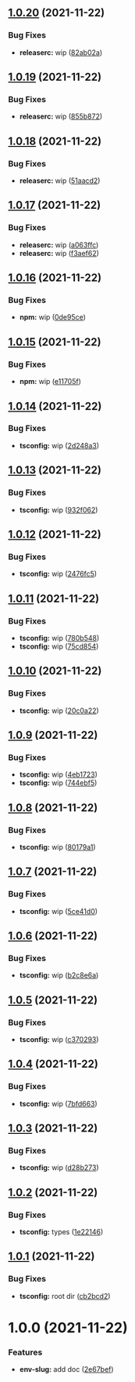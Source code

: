 ## [1.0.20](https://github.com/SocialGouv/env-slug/compare/v1.0.19...v1.0.20) (2021-11-22)


### Bug Fixes

* **releaserc:** wip ([82ab02a](https://github.com/SocialGouv/env-slug/commit/82ab02ac574b2691e9d7a4570a88ddfb1dc2b270))

## [1.0.19](https://github.com/SocialGouv/env-slug/compare/v1.0.18...v1.0.19) (2021-11-22)


### Bug Fixes

* **releaserc:** wip ([855b872](https://github.com/SocialGouv/env-slug/commit/855b872a23755d665fbcebcce0d6ab38b1e24002))

## [1.0.18](https://github.com/SocialGouv/env-slug/compare/v1.0.17...v1.0.18) (2021-11-22)


### Bug Fixes

* **releaserc:** wip ([51aacd2](https://github.com/SocialGouv/env-slug/commit/51aacd2e7aa55d0f1387ded9275084d23bd1a0bc))

## [1.0.17](https://github.com/SocialGouv/env-slug/compare/v1.0.16...v1.0.17) (2021-11-22)


### Bug Fixes

* **releaserc:** wip ([a063ffc](https://github.com/SocialGouv/env-slug/commit/a063ffc5e4748d8e6cf781e29de34e7509831d43))
* **releaserc:** wip ([f3aef62](https://github.com/SocialGouv/env-slug/commit/f3aef62f1a988c715bf45e05629e816f4e64e4f6))

## [1.0.16](https://github.com/SocialGouv/env-slug/compare/v1.0.15...v1.0.16) (2021-11-22)


### Bug Fixes

* **npm:** wip ([0de95ce](https://github.com/SocialGouv/env-slug/commit/0de95cef238a2ce25abdeb883279006fa88451d0))

## [1.0.15](https://github.com/SocialGouv/env-slug/compare/v1.0.14...v1.0.15) (2021-11-22)


### Bug Fixes

* **npm:** wip ([e11705f](https://github.com/SocialGouv/env-slug/commit/e11705fd4b0b2f8473d36a483d5c6528eeec3406))

## [1.0.14](https://github.com/SocialGouv/env-slug/compare/v1.0.13...v1.0.14) (2021-11-22)


### Bug Fixes

* **tsconfig:** wip ([2d248a3](https://github.com/SocialGouv/env-slug/commit/2d248a39b454781e17a29033666dfbbc9e69b348))

## [1.0.13](https://github.com/SocialGouv/env-slug/compare/v1.0.12...v1.0.13) (2021-11-22)


### Bug Fixes

* **tsconfig:** wip ([932f062](https://github.com/SocialGouv/env-slug/commit/932f062145f46e0ca91abd4255c11898c3d63aac))

## [1.0.12](https://github.com/SocialGouv/env-slug/compare/v1.0.11...v1.0.12) (2021-11-22)


### Bug Fixes

* **tsconfig:** wip ([2476fc5](https://github.com/SocialGouv/env-slug/commit/2476fc54ec11487db66d3cf80d6a88be62e3f5cb))

## [1.0.11](https://github.com/SocialGouv/env-slug/compare/v1.0.10...v1.0.11) (2021-11-22)


### Bug Fixes

* **tsconfig:** wip ([780b548](https://github.com/SocialGouv/env-slug/commit/780b548c7fbc494e58a5d6de4f5c8c18bd82f130))
* **tsconfig:** wip ([75cd854](https://github.com/SocialGouv/env-slug/commit/75cd8546a2d1bb1fd3274c8a4abfc037e387a846))

## [1.0.10](https://github.com/SocialGouv/env-slug/compare/v1.0.9...v1.0.10) (2021-11-22)


### Bug Fixes

* **tsconfig:** wip ([20c0a22](https://github.com/SocialGouv/env-slug/commit/20c0a22c3fdf56d6dffdff045488d7f2ab741670))

## [1.0.9](https://github.com/SocialGouv/env-slug/compare/v1.0.8...v1.0.9) (2021-11-22)


### Bug Fixes

* **tsconfig:** wip ([4eb1723](https://github.com/SocialGouv/env-slug/commit/4eb17235d2d79843cde010fa7653a59bf54dbcf3))
* **tsconfig:** wip ([744ebf5](https://github.com/SocialGouv/env-slug/commit/744ebf5b2a7edf795ef0b2f7e3df60dfdae971c5))

## [1.0.8](https://github.com/SocialGouv/env-slug/compare/v1.0.7...v1.0.8) (2021-11-22)


### Bug Fixes

* **tsconfig:** wip ([80179a1](https://github.com/SocialGouv/env-slug/commit/80179a113f9aac1911a6f64386d98f6e68582e49))

## [1.0.7](https://github.com/SocialGouv/env-slug/compare/v1.0.6...v1.0.7) (2021-11-22)


### Bug Fixes

* **tsconfig:** wip ([5ce41d0](https://github.com/SocialGouv/env-slug/commit/5ce41d041c0e245c908135f87222d95a2bb52514))

## [1.0.6](https://github.com/SocialGouv/env-slug/compare/v1.0.5...v1.0.6) (2021-11-22)


### Bug Fixes

* **tsconfig:** wip ([b2c8e6a](https://github.com/SocialGouv/env-slug/commit/b2c8e6a4284dfa6602638538dcc41a2d5883d8c0))

## [1.0.5](https://github.com/SocialGouv/env-slug/compare/v1.0.4...v1.0.5) (2021-11-22)


### Bug Fixes

* **tsconfig:** wip ([c370293](https://github.com/SocialGouv/env-slug/commit/c370293da8b345677608a3f024adc3e94110e3b0))

## [1.0.4](https://github.com/SocialGouv/env-slug/compare/v1.0.3...v1.0.4) (2021-11-22)


### Bug Fixes

* **tsconfig:** wip ([7bfd663](https://github.com/SocialGouv/env-slug/commit/7bfd663367cc0cd25af85947fb857f09c7a7f2fa))

## [1.0.3](https://github.com/SocialGouv/env-slug/compare/v1.0.2...v1.0.3) (2021-11-22)


### Bug Fixes

* **tsconfig:** wip ([d28b273](https://github.com/SocialGouv/env-slug/commit/d28b273bd6e4c5a986687c2f080bdc70c56c8a6a))

## [1.0.2](https://github.com/SocialGouv/env-slug/compare/v1.0.1...v1.0.2) (2021-11-22)


### Bug Fixes

* **tsconfig:** types ([1e22146](https://github.com/SocialGouv/env-slug/commit/1e221468386086bb1dd890b3a3345690e1a182b5))

## [1.0.1](https://github.com/SocialGouv/env-slug/compare/v1.0.0...v1.0.1) (2021-11-22)


### Bug Fixes

* **tsconfig:** root dir ([cb2bcd2](https://github.com/SocialGouv/env-slug/commit/cb2bcd2bab92321a22a6c81f6af6daace3107e49))

# 1.0.0 (2021-11-22)


### Features

* **env-slug:** add doc ([2e67bef](https://github.com/SocialGouv/env-slug/commit/2e67bef7417597bf79b87a28f143859cf3ab514e))
